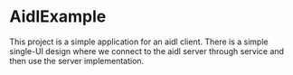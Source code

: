 # AidlExample
This project is a simple application for an aidl client.
There is a simple single-UI design where we connect to the aidl server through service and then use the server implementation.
